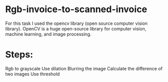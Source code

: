 # Rgb-invoice-to-scanned-invoice
For this task I used the opencv library (open source computer vision library).
OpenCV is a huge open-source library for computer vision, machine learning, and image processing.

# Steps:
Rgb to grayscale
Use dilation
Blurring the image
Calculate the difference of two images
Use threshold

